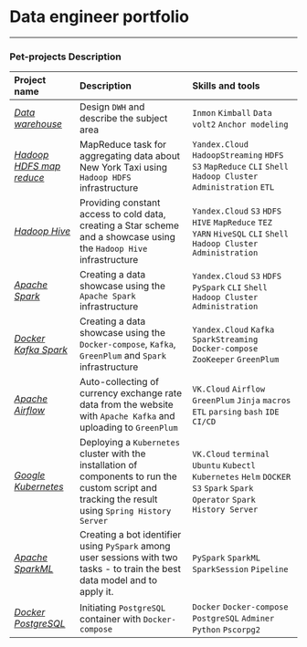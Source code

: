 # Data engineer portfolio

---

### Pet-projects Description

| Project name                  | Description                                                                                                                                         | 	Skills and tools                                                                                                                                    |
|:------------------------------|:----------------------------------------------------------------------------------------------------------------------------------------------------|:-----------------------------------------------------------------------------------------------------------------------------------------------------|
| [*Data warehouse*][1]         | Design `DWH` and describe the subject area                                                                                                          | `Inmon` `Kimball` `Data volt2` `Anchor modeling`                                                                                                     |
| [*Hadoop HDFS map reduce*][2] | MapReduce task for aggregating data about New York Taxi using `Hadoop HDFS` infrastructure                                                          | `Yandex.Cloud` `HadoopStreaming` `HDFS` `S3` `MapReduce` `CLI` `Shell` `Hadoop Cluster Administration` `ETL`                                         |
| [*Hadoop Hive*][3]            | Providing constant access to cold data, creating a Star scheme and a showcase using the `Hadoop Hive` infrastructure                                | `Yandex.Cloud` `S3` `HDFS` `HIVE` `MapReduce` `TEZ` `YARN` `HiveSQL` `CLI` `Shell` `Hadoop Cluster Administration`                                   |
| [*Apache Spark*][4]           | Creating a data showcase using the `Apache Spark` infrastructure                                                                                    | `Yandex.Cloud` `S3` `HDFS` `PySpark` `CLI` `Shell` `Hadoop Cluster Administration`                                                                   |
| [*Docker Kafka Spark*][5]     | Creating a data showcase using the `Docker-compose`, `Kafka`, `GreenPlum` and `Spark` infrastructure                                                | `Yandex.Cloud` `Kafka` `SparkStreaming` `Docker-compose` `ZooKeeper` `GreenPlum`                                                                     |
| [*Apache Airflow*][6]         | Auto-collecting of currency exchange rate data from the website with `Apache Kafka` and uploading to `GreenPlum`                                    | `VK.Cloud` `Airflow` `GreenPlum` `Jinja` `macros` `ETL` `parsing` `bash` `IDE` `CI/CD`                                                               |
| [*Google Kubernetes*][7]      | Deploying a `Kubernetes` cluster with the installation of components to run the custom script and tracking the result using `Spring History Server` | `VK.Cloud` `terminal` `Ubuntu` `Kubectl` `Kubernetes` `Helm` `DOCKER` `S3` `Spark` `Spark Operator`  `Spark History Server`                          |
| [*Apache SparkML*][8]         | Creating a bot identifier using `PySpark` among user sessions with two tasks - to train the best data model and to apply it.                        | `PySpark` `SparkML` `SparkSession` `Pipeline`                                                                                                        |
| [*Docker PostgreSQL*][9]      | Initiating `PostgreSQL` container with `Docker-compose`                                                                                             | `Docker` `Docker-compose` `PostgreSQL` `Adminer` `Python` `Pscorpg2`                                                                                 |


[1]:https://github.com/Amboss/data_warehouse
[2]:https://github.com/Amboss/hadoop_mapreduce
[3]:https://github.com/Amboss/hadoop_hive
[4]:https://github.com/Amboss/apache_spark
[5]:https://github.com/Amboss/docker_kafka_spark
[6]:https://github.com/Amboss/apache_airflow
[7]:https://github.com/Amboss/google_kubernetes
[8]:https://github.com/Amboss/apache_pyspark_ml
[9]:https://github.com/Amboss/docker_postgres_python

